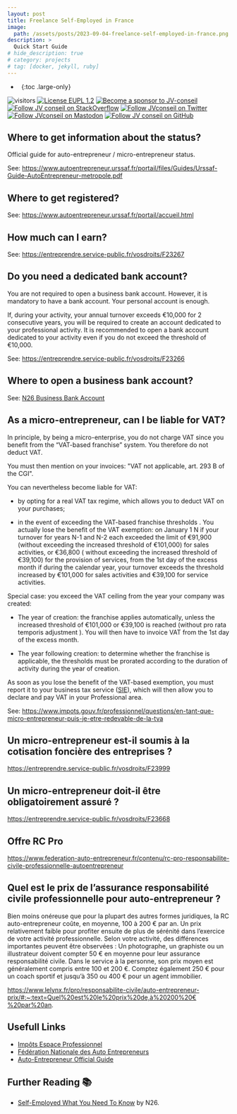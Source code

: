```yaml
---
layout: post
title: Freelance Self-Employed in France
image:
  path: /assets/posts/2023-09-04-freelance-self-employed-in-france.png
description: >
  Quick Start Guide
# hide_description: true
# category: projects
# tag: [docker, jekyll, ruby]
---
```


- &nbsp;
{:toc .large-only}

<!-- markdownlint-disable MD026 MD033 MD041 -->

![visitors](https://visitor-badge.laobi.icu/badge?page_id=JV-conseil.jekyll-docker)
[![License EUPL 1.2](https://img.shields.io/badge/License-EUPL--1.2-blue.svg)](LICENSE)
[![Become a sponsor to JV-conseil](https://img.shields.io/static/v1?label=Sponsor&message=%E2%9D%A4&logo=GitHub&color=%23fe8e86)](https://github.com/sponsors/JV-conseil "Become a sponsor to JV-conseil")
[![Follow JV conseil on StackOverflow](https://img.shields.io/stackexchange/stackoverflow/r/2477854)](https://stackoverflow.com/users/2477854/jv-conseil "Follow JV conseil on StackOverflow")
[![Follow JVconseil on Twitter](https://img.shields.io/twitter/follow/JVconseil.svg?style=social&logo=twitter)](https://twitter.com/JVconseil "Follow JVconseil on Twitter")
[![Follow JVconseil on Mastodon](https://img.shields.io/mastodon/follow/110950122046692405)](https://mastodon.social/@JVconseil "Follow JVconseil@mastodon.social on Mastodon")
[![Follow JV conseil on GitHub](https://img.shields.io/github/followers/JV-conseil?label=JV-conseil&style=social)](https://github.com/JV-conseil "Follow JV-conseil on GitHub")

## Where to get information about the status?

Official guide for auto-entrepreneur / micro-entrepreneur status.

See: <https://www.autoentrepreneur.urssaf.fr/portail/files/Guides/Urssaf-Guide-AutoEntrepreneur-metropole.pdf>

## Where to get registered?

See: <https://www.autoentrepreneur.urssaf.fr/portail/accueil.html>

## How much can I earn?

See: <https://entreprendre.service-public.fr/vosdroits/F23267>

## Do you need a dedicated bank account?

You are not required to open a business bank account. However, it is mandatory to have a bank account. Your personal account is enough.

If, during your activity, your annual turnover exceeds €10,000 for 2 consecutive years, you will be required to create an account dedicated to your professional activity. It is recommended to open a bank account dedicated to your activity even if you do not exceed the threshold of €10,000.

See: <https://entreprendre.service-public.fr/vosdroits/F23266>

## Where to open a business bank account?

See: [N26 Business Bank Account][n26]

## As a micro-entrepreneur, can I be liable for VAT?

In principle, by being a micro-enterprise, you do not charge VAT since you benefit from the “VAT-based franchise” system. You therefore do not deduct VAT.

You must then mention on your invoices: "VAT not applicable, art. 293 B of the CGI".

You can nevertheless become liable for VAT:

- by opting for a real VAT tax regime, which allows you to deduct VAT on your purchases;

- in the event of exceeding the VAT-based franchise thresholds . You actually lose the benefit of the VAT exemption:
    on January 1 N if your turnover for years N-1 and N-2 each exceeded the limit of €91,900 (without exceeding the increased threshold of €101,000) for sales activities, or €36,800 ( without exceeding the increased threshold of €39,100) for the provision of services,
    from the 1st day of the excess month if during the calendar year, your turnover exceeds the threshold increased by €101,000 for sales activities and €39,100 for service activities.

Special case: you exceed the VAT ceiling from the year your company was created:

- The year of creation: the franchise applies automatically, unless the increased threshold of €101,000 or €39,100 is reached (without pro rata temporis adjustment ). You will then have to invoice VAT from the 1st day of the excess month.

- The year following creation: to determine whether the franchise is applicable, the thresholds must be prorated according to the duration of activity during the year of creation.

As soon as you lose the benefit of the VAT-based exemption, you must report it to your business tax service ([SIE][sie]), which will then allow you to declare and pay VAT in your Professional area.

See: <https://www.impots.gouv.fr/professionnel/questions/en-tant-que-micro-entrepreneur-puis-je-etre-redevable-de-la-tva>

## Un micro-entrepreneur est-il soumis à la cotisation foncière des entreprises ?

<https://entreprendre.service-public.fr/vosdroits/F23999>

## Un micro-entrepreneur doit-il être obligatoirement assuré ?

<https://entreprendre.service-public.fr/vosdroits/F23668>

## Offre RC Pro

<https://www.federation-auto-entrepreneur.fr/contenu/rc-pro-responsabilite-civile-professionnelle-autoentrepreneur>

## Quel est le prix de l’assurance responsabilité civile professionnelle pour auto-entrepreneur ?

Bien moins onéreuse que pour la plupart des autres formes juridiques, la RC auto-entrepreneur coûte, en moyenne, 100 à 200 € par an. Un prix relativement faible pour profiter ensuite de plus de sérénité dans l’exercice de votre activité professionnelle. Selon votre activité, des différences importantes peuvent être observées :
Un photographe, un graphiste ou un illustrateur doivent compter 50 € en moyenne pour leur assurance responsabilité civile.
Dans le service à la personne, son prix moyen est généralement compris entre 100 et 200 €.
Comptez également 250 € pour un coach sportif et jusqu’à 350 ou 400 € pour un agent immobilier.

<https://www.lelynx.fr/pro/responsabilite-civile/auto-entrepreneur-prix/#:~:text=Quel%20est%20le%20prix%20de,à%20200%20€%20par%20an>.

## Usefull Links

- [Impôts Espace Professionnel][sie]
- [Fédération Nationale des Auto Entrepreneurs](https://www.federation-auto-entrepreneur.fr)
- [Auto-Entrepreneur Official Guide][guide]

## Further Reading 📚

- [Self-Employed What You Need To Know](https://n26.com/en-fr/blog/taxes-for-the-self-employed-in-france) by N26.

<!-- Links -->

[n26]: https://n26.com/r/julienv3537
[sie]: https://cfspro-idp.impots.gouv.fr
[guide]: https://www.autoentrepreneur.urssaf.fr/portail/files/Guides/Urssaf-Guide-AutoEntrepreneur-metropole.pdf
